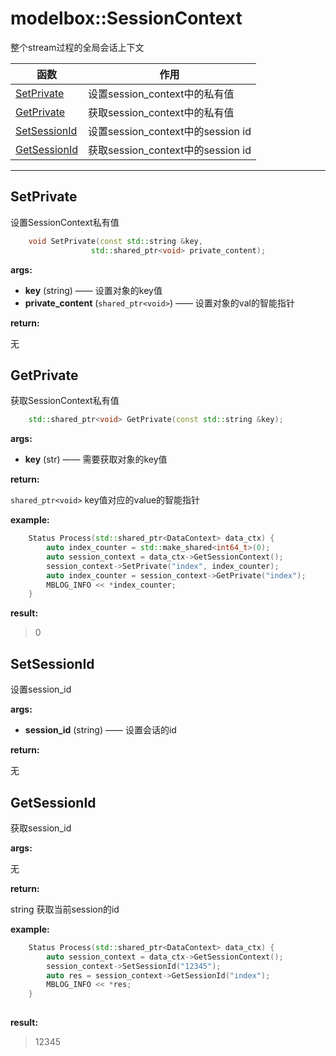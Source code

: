 # modelbox::SessionContext

整个stream过程的全局会话上下文

|函数|作用|
|-|-|
|[SetPrivate](#setprivate)|设置session_context中的私有值|
|[GetPrivate](#getprivate)|获取session_context中的私有值|
|[SetSessionId](#setsessionid)|设置session_context中的session id|
|[GetSessionId](#getsessionid)|获取session_context中的session id|
---

## SetPrivate

设置SessionContext私有值

```c++
    void SetPrivate(const std::string &key,
                  std::shared_ptr<void> private_content);
```

**args:**  

* **key** (string)  —— 设置对象的key值
* **private_content** (`shared_ptr<void>`) —— 设置对象的val的智能指针

**return:**  

无

## GetPrivate

获取SessionContext私有值

```c++
    std::shared_ptr<void> GetPrivate(const std::string &key);
```

**args:**  

* **key** (str)  ——  需要获取对象的key值

**return:**  

`shared_ptr<void>` key值对应的value的智能指针

**example:**  

```c++
    Status Process(std::shared_ptr<DataContext> data_ctx) {
        auto index_counter = std::make_shared<int64_t>(0);
        auto session_context = data_ctx->GetSessionContext();
        session_context->SetPrivate("index", index_counter);
        auto index_counter = session_context->GetPrivate("index");
        MBLOG_INFO << *index_counter;
    }     
```

**result:**  

> 0  

## SetSessionId

设置session_id

**args:**  

* **session_id** (string)  ——  设置会话的id

**return:**  

无

## GetSessionId

获取session_id

**args:**  

无

**return:**  

string  获取当前session的id

**example:**  

```c++
    Status Process(std::shared_ptr<DataContext> data_ctx) {
        auto session_context = data_ctx->GetSessionContext();
        session_context->SetSessionId("12345");
        auto res = session_context->GetSessionId("index");
        MBLOG_INFO << *res;
    }
        
```

**result:**  

> 12345
